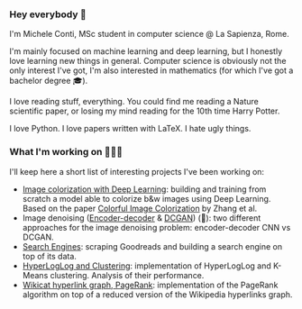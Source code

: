### Hey everybody 🖖

I'm Michele Conti, MSc student in computer science @ La Sapienza, Rome.

I'm mainly focused on machine learning and deep learning, but I honestly love learning new things in general. Computer science is obviously not the only interest I've got, I'm also interested in mathematics (for which I've got a bachelor degree 🎓).

I love reading stuff, everything. You could find me reading a Nature scientific paper, or losing my mind reading for the 10th time Harry Potter.

I love Python. I love papers written with LaTeX. I hate ugly things.
### What I'm working on 👨🏻‍💻
I'll keep here a short list of interesting projects I've been working on:

* [Image colorization with Deep Learning](https://github.com/mikcnt/aml-project): building and training from scratch a model able to colorize b&w images using Deep Learning. Based on the paper [Colorful Image Colorization](https://arxiv.org/abs/1603.08511) by Zhang et al.
* Image denoising ([Encoder-decoder](https://github.com/mikcnt/cv-denoising-encoder) & [DCGAN](https://github.com/mikcnt/cv-denoising-gan)) (🚧): two different approaches for the image denoising problem: encoder-decoder CNN vs DCGAN.
* [Search Engines](https://github.com/mikcnt/adm-homework-3): scraping Goodreads and building a search engine on top of its data.
* [HyperLogLog and Clustering](https://github.com/mikcnt/adm-homework-4): implementation of HyperLogLog and K-Means clustering. Analysis of their performance.
* [Wikicat hyperlink graph, PageRank](https://github.com/mikcnt/adm-homework-5): implementation of the PageRank algorithm on top of a reduced version of the Wikipedia hyperlinks graph.